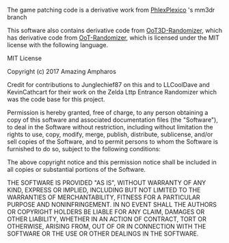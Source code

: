 The game patching code is a derivative work from [PhlexPlexico](https://github.com/PhlexPlexico/mm3dr) 's mm3dr branch

This software also contains derivative code from [OoT3D-Randomizer](https://github.com/gamestabled/OoT3D_Randomizer), which has derivative code from [OoT-Randomizer](https://github.com/TestRunnerSRL/OoT-Randomizer), which is licensed under the MIT license with the following language.

MIT License

Copyright (c) 2017 Amazing Ampharos

Credit for contributions to Junglechief87 on this and to LLCoolDave and
KevinCathcart for their work on the Zelda Lttp Entrance Randomizer which
was the code base for this project.

Permission is hereby granted, free of charge, to any person obtaining a copy
of this software and associated documentation files (the "Software"), to deal
in the Software without restriction, including without limitation the rights
to use, copy, modify, merge, publish, distribute, sublicense, and/or sell
copies of the Software, and to permit persons to whom the Software is
furnished to do so, subject to the following conditions:

The above copyright notice and this permission notice shall be included in all
copies or substantial portions of the Software.

THE SOFTWARE IS PROVIDED "AS IS", WITHOUT WARRANTY OF ANY KIND, EXPRESS OR
IMPLIED, INCLUDING BUT NOT LIMITED TO THE WARRANTIES OF MERCHANTABILITY,
FITNESS FOR A PARTICULAR PURPOSE AND NONINFRINGEMENT. IN NO EVENT SHALL THE
AUTHORS OR COPYRIGHT HOLDERS BE LIABLE FOR ANY CLAIM, DAMAGES OR OTHER
LIABILITY, WHETHER IN AN ACTION OF CONTRACT, TORT OR OTHERWISE, ARISING FROM,
OUT OF OR IN CONNECTION WITH THE SOFTWARE OR THE USE OR OTHER DEALINGS IN THE
SOFTWARE.